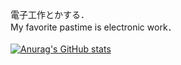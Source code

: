 電子工作とかする．<br>
My favorite pastime is electronic work．<br>
<br>
[![Anurag's GitHub stats](https://github-readme-stats.vercel.app/api?username=Nanraka&show_icons&theme=dark)](https://github.com/anuraghazra/github-readme-stats)
